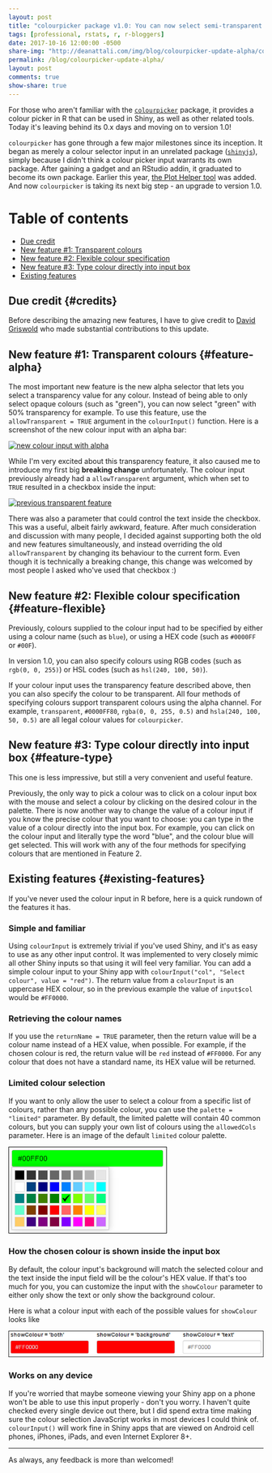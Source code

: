 ```yaml
---
layout: post
title: "colourpicker package v1.0: You can now select semi-transparent colours in R (& more!)"
tags: [professional, rstats, r, r-bloggers]
date: 2017-10-16 12:00:00 -0500
share-img: "http://deanattali.com/img/blog/colourpicker-update-alpha/colourinputnew.PNG"
permalink: /blog/colourpicker-update-alpha/
layout: post
comments: true
show-share: true
---
```


For those who aren't familiar with the [`colourpicker`](https://github.com/daattali/colourpicker/) package, it provides a colour picker in R that can be used in Shiny, as well as other related tools. Today it's leaving behind its 0.x days and moving on to version 1.0!

`colourpicker` has gone through a few major milestones since its inception. It began as merely a colour selector input in an unrelated package ([`shinyjs`](https://github.com/daattali/shinyjs/)), simply because I didn't think a colour picker input warrants its own package. After gaining a gadget and an RStudio addin, it graduated to become its own package. Earlier this year, [the Plot Helper tool](http://deanattali.com/blog/plot-colour-helper/) was added. And now `colourpicker` is taking its next big step - an upgrade to version 1.0.

# Table of contents

- [Due credit](#credits)
- [New feature #1: Transparent colours](#feature-alpha)
- [New feature #2: Flexible colour specification](#feature-flexible)
- [New feature #3: Type colour directly into input box](#feature-type)
- [Existing features](#existing-features)

## Due credit {#credits}

Before describing the amazing new features, I have to give credit to [David Griswold](https://twitter.com/DavidGriswoldHH) who made substantial contributions to this update.

## New feature #1: Transparent colours {#feature-alpha}

The most important new feature is the new alpha selector that lets you select a transparency value for any colour. Instead of being able to only select opaque colours (such as "green"), you can now select "green" with 50% transparency for example. To use this feature, use the `allowTransparent = TRUE` argument in the `colourInput()` function. Here is a screenshot of the new colour input with an alpha bar:

[![new colour input with alpha](http://deanattali.com/img/blog/colourpicker-update-alpha/colourinputnew.PNG)](http://deanattali.com/img/blog/colourpicker-update-alpha/colourinputnew.PNG)

While I'm very excited about this transparency feature, it also caused me to introduce my first big **breaking change** unfortunately. The colour input previously already had a `allowTransparent` argument, which when set to `TRUE` resulted in a checkbox inside the input:

[![previous transparent feature](https://raw.githubusercontent.com/daattali/colourpicker/master/inst/img/allowTransparent.png)](https://raw.githubusercontent.com/daattali/colourpicker/master/inst/img/allowTransparent.png)

There was also a parameter that could control the text inside the checkbox. This was a useful, albeit fairly awkward, feature. After much consideration and discussion with many people, I decided against supporting both the old and new features simultaneously, and instead overriding the old `allowTransparent` by changing its behaviour to the current form. Even though it is technically a breaking change, this change was welcomed by most people I asked who've used that checkbox :)

## New feature #2: Flexible colour specification {#feature-flexible}

Previously, colours supplied to the colour input had to be specified by either using a colour name (such as `blue`), or using a HEX code (such as `#0000FF` or `#00F`).

In version 1.0, you can also specify colours using RGB codes (such as `rgb(0, 0, 255)`) or HSL codes (such as `hsl(240, 100, 50)`).

If your colour input uses the transparency feature described above, then you can also specify the colour to be transparent. All four methods of specifying colours support transparent colours using the alpha channel. For example, `transparent`, `#0000FF80`, `rgba(0, 0, 255, 0.5)` and `hsla(240, 100, 50, 0.5)` are all legal colour values for `colourpicker`.

## New feature #3: Type colour directly into input box {#feature-type}

This one is less impressive, but still a very convenient and useful feature.

Previously, the only way to pick a colour was to click on a colour input box with the mouse and select a colour by clicking on the desired colour in the palette. There is now another way to change the value of a colour input if you know the precise colour that you want to choose: you can type in the value of a colour directly into the input box. For example, you can click on the colour input and literally type the word "blue", and the colour blue will get selected. This will work with any of the four methods for specifying colours that are mentioned in Feature 2.

## Existing features {#existing-features}

If you've never used the colour input in R before, here is a quick rundown of the features it has.

### Simple and familiar

Using `colourInput` is extremely trivial if you've used Shiny, and it's as easy to use as any other input control.  It was implemented to very closely mimic all other Shiny inputs so that using it will feel very familiar. You can add a simple colour input to your Shiny app with `colourInput("col", "Select colour", value = "red")`. The return value from a `colourInput` is an uppercase HEX colour, so in the previous example the value of `input$col` would be `#FF0000`.

### Retrieving the colour names

If you use the `returnName = TRUE` parameter, then the return value will be a colour name instead of a HEX value, when possible. For example, if the chosen colour is red, the return value will be `red` instead of `#FF0000`. For any colour that does not have a standard name, its HEX value will be returned.

### Limited colour selection

If you want to only allow the user to select a colour from a specific list of colours, rather than any possible colour, you can use the `palette = "limited"` parameter.  By default, the limited palette will contain 40 common colours, but you can supply your own list of colours using the `allowedCols` parameter. Here is an image of the default `limited` colour palette.

[![limited palette](https://raw.githubusercontent.com/daattali/colourpicker/master/inst/img/limited-palette.png)](https://raw.githubusercontent.com/daattali/colourpicker/master/inst/img/limited-palette.png)

### How the chosen colour is shown inside the input box

By default, the colour input's background will match the selected colour and the text inside the input field will be the colour's HEX value. If that's too much for you, you can customize the input with the `showColour` parameter to either only show the text or only show the background colour.

Here is what a colour input with each of the possible values for `showColour` looks like

[![showColour](https://raw.githubusercontent.com/daattali/colourpicker/master/inst/img/showColour.png)](https://raw.githubusercontent.com/daattali/colourpicker/master/inst/img/showColour.png)

### Works on any device

If you're worried that maybe someone viewing your Shiny app on a phone won't be able to use this input properly - don't you worry. I haven't quite checked every single device out there, but I did spend extra time making sure the colour selection JavaScript works in most devices I could think of. `colourInput()` will work fine in Shiny apps that are viewed on Android cell phones, iPhones, iPads, and even Internet Explorer 8+.

---

As always, any feedback is more than welcomed!
